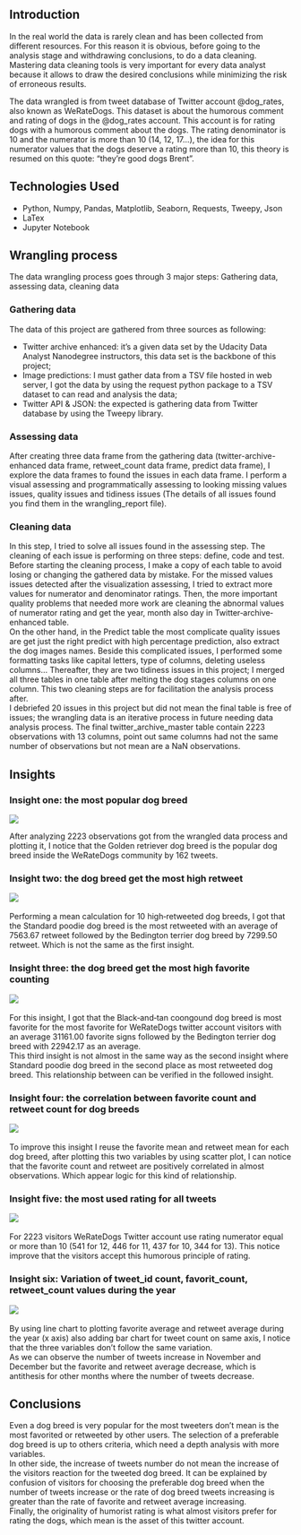 ## Introduction 
In the real world the data is rarely clean and has been collected from different resources. For this reason it is obvious, before going to the analysis stage and withdrawing conclusions, to do a data cleaning. Mastering data cleaning tools is very important for every data analyst because it allows to draw the desired conclusions while minimizing the risk of erroneous results.  

The data wrangled is from tweet database of Twitter account @dog_rates, also known as WeRateDogs. This dataset is about the humorous comment and rating of dogs in the @dog_rates account. This account is for rating dogs with a humorous comment about the dogs. The rating denominator is 10 and the numerator is more than 10 (14, 12, 17…), the idea for this numerator values that the dogs deserve a rating more than 10, this theory is resumed on this quote: “they’re good dogs Brent”.

## Technologies Used
- Python, Numpy, Pandas, Matplotlib, Seaborn, Requests, Tweepy, Json
- LaTex
- Jupyter Notebook 

## Wrangling process
The data wrangling process goes through 3 major steps: Gathering data, assessing data, cleaning data 

### Gathering data
The data of this project are gathered from three sources as following:
- Twitter archive enhanced: it’s a given data set by the Udacity Data Analyst Nanodegree instructors, this data set is the backbone of this project;
- Image predictions: I must gather data from a TSV file hosted in web server, I got the data by using the request python package to a TSV dataset to can read and analysis the data;
- Twitter API & JSON: the expected is gathering data from Twitter database by using the Tweepy library.

### Assessing data 
After creating three data frame from the gathering data (twitter-archive-enhanced data frame, retweet_count data frame, predict data frame), I explore the data frames to found the issues in each data frame. I perform a visual assessing and programmatically assessing to looking missing values issues, quality issues and tidiness issues (The details of all issues found you find them in the wrangling_report file).

### Cleaning data 
In this step, I tried to solve all issues found in the assessing step. The cleaning of each issue is performing on three steps: define, code and
test.<br>
Before starting the cleaning process, I make a copy of each table to avoid losing or changing the gathered data by mistake.
For the missed values issues detected after the visualization assessing, I tried to extract more values for numerator and denominator ratings. Then, the more important quality problems that needed more work are cleaning the abnormal values of numerator rating and get the year, month also day in Twitter‐archive‐enhanced table.<br>
On the other hand, in the Predict table the most complicate quality issues are get just the right predict with high percentage prediction, also extract the dog images names. Beside this complicated issues, I performed some formatting tasks like capital letters, type of columns, deleting useless columns…
Thereafter, they are two tidiness issues in this project; I merged all three tables in one table after melting the dog stages columns on one column. This two cleaning steps are for facilitation the analysis process after.<br>
I debriefed 20 issues in this project but did not mean the final table is free of issues; the wrangling data is an iterative process in future needing data analysis process.
The final twitter_archive_master table contain 2223 observations with 13 columns, point out same columns had not the same number of observations but not mean are a NaN observations.

## Insights 
### Insight one: the most popular dog breed
![](https://github.com/pxotmane/Wrangle-and-Analyze-Data/blob/master/images/popular_breed.png) 

After analyzing 2223 observations got from the wrangled data process and plotting it, I notice that the Golden retriever dog breed is the popular dog breed inside the WeRateDogs community by 162 tweets.

### Insight two: the dog breed get the most high retweet
![](https://github.com/pxotmane/Wrangle-and-Analyze-Data/blob/master/images/high_retweet_breed.png)<br><br>
Performing a mean calculation for 10 high‐retweeted dog breeds, I got that the Standard poodie dog breed is the most retweeted with an average of 7563.67 retweet followed by the Bedington terrier dog breed by 7299.50 retweet. Which is not the same as the first insight.

### Insight three: the dog breed get the most high favorite counting
![](https://github.com/pxotmane/Wrangle-and-Analyze-Data/blob/master/images/high_favorite_breed.png)<br><br>
For this insight, I got that the Black‐and‐tan coongound dog breed is most favorite for the most favorite for WeRateDogs twitter account visitors with an average 31161.00 favorite signs followed by the Bedington terrier dog breed with 22942.17 as an average.<br>
This third insight is not almost in the same way as the second insight where Standard poodie dog breed in the second place as most retweeted dog breed. This relationship between can be verified in the followed insight.

### Insight four: the correlation between favorite count and retweet count for dog breeds
![](https://github.com/pxotmane/Wrangle-and-Analyze-Data/blob/master/images/retweet_favorite_correlation.png)<br><br>
To improve this insight I reuse the favorite mean and retweet mean for each dog breed, after plotting this two variables by using scatter plot, I can notice that the favorite count and retweet are positively correlated in almost observations. Which appear logic for this kind of relationship.

### Insight five: the most used rating for all tweets
![](https://github.com/pxotmane/Wrangle-and-Analyze-Data/blob/master/images/most_used_rate.png)<br><br>
For 2223 visitors WeRateDogs Twitter account use rating numerator equal or more than 10 (541 for 12, 446 for 11, 437 for 10, 344 for 13). This notice improve that the visitors accept this humorous principle of rating. 

### Insight six: Variation of tweet_id count, favorit_count, retweet_count values during the year
![](https://github.com/pxotmane/Wrangle-and-Analyze-Data/blob/master/images/variation_month.png)<br><br>
By using line chart to plotting favorite average and retweet average during the year (x axis) also adding bar chart for tweet count on same axis, I notice that the three variables don’t follow the same variation.<br>
As we can observe the number of tweets increase in November and December but the favorite and retweet average decrease, which is antithesis for other months where the number of tweets decrease. 

## Conclusions
Even a dog breed is very popular for the most tweeters don’t mean is the most favorited or retweeted by other users. The selection of a preferable dog breed is up to others criteria, which need a depth analysis with more variables.<br>
In other side, the increase of tweets number do not mean the increase of the visitors reaction for the tweeted dog breed. It can be explained by confusion of visitors for choosing the preferable dog breed when the number of tweets increase or the rate of dog breed tweets increasing is greater than the rate of favorite and retweet average increasing.<br>
Finally, the originality of humorist rating is what almost visitors prefer for rating the dogs, which mean is the asset of this twitter account.
